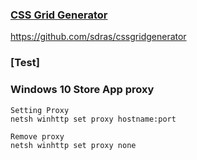  ### [CSS Grid Generator](https://cssgrid-generator.netlify.com/)
 https://github.com/sdras/cssgridgenerator

### [Test]

### Windows 10 Store App proxy

```
Setting Proxy
netsh winhttp set proxy hostname:port

Remove proxy
netsh winhttp set proxy none
```
